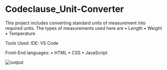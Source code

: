 # Codeclause_Unit-Converter

This project includes converting standard units of measurement into required units.
The types of measurements used here are
•	Length
•	Weight
•	Temperature

Tools Used:
IDE: VS Code

Front-End languages:
•	HTML
•	CSS
•	JavaScript
 
![output](https://user-images.githubusercontent.com/75802617/235351513-fb5c1e35-3294-417f-bbee-03c1d7945c9f.png)
